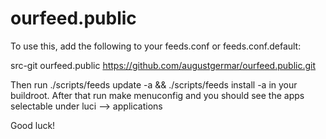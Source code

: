 # ourfeed.public

To use this, add the following to your feeds.conf or feeds.conf.default:

src-git ourfeed.public https://github.com/augustgermar/ourfeed.public.git

Then run ./scripts/feeds update -a && ./scripts/feeds install -a in your buildroot. After that run make menuconfig and you should see the apps selectable under luci --> applications

Good luck!
